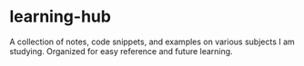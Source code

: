# learning-hub
A collection of notes, code snippets, and examples on various subjects I am studying. Organized for easy reference and future learning.
